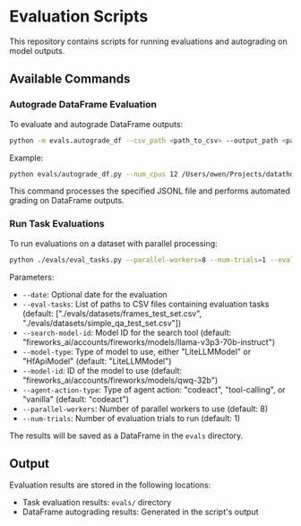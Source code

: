 # Evaluation Scripts

This repository contains scripts for running evaluations and autograding on model outputs.

## Available Commands

### Autograde DataFrame Evaluation
To evaluate and autograde DataFrame outputs:

```bash
python -m evals.autograde_df --csv_path <path_to_csv> --output_path <path_to_output_csv>
```

Example:

```bash
python evals/autograde_df.py --num_cpus 12 /Users/owen/Projects/datathon25/OpenDeepSearch_CTB/output/fireworks_ai__accounts__fireworks__models__llama-v3p3-70b-instruct/codeact/frames_test_set/fireworks_ai__accounts__fireworks__models__llama-v3p3-70b-instruct__codeact__frames_test_set__trial0.jsonl
```

This command processes the specified JSONL file and performs automated grading on DataFrame outputs.

### Run Task Evaluations
To run evaluations on a dataset with parallel processing:

```bash
python ./evals/eval_tasks.py --parallel-workers=8 --num-trials=1 --eval-tasks=./evals/datasets/frames_test_set.csv ./evals/datasets/simple_qa_test_set.csv
```

Parameters:
- `--date`: Optional date for the evaluation
- `--eval-tasks`: List of paths to CSV files containing evaluation tasks (default: ["./evals/datasets/frames_test_set.csv", "./evals/datasets/simple_qa_test_set.csv"])
- `--search-model-id`: Model ID for the search tool (default: "fireworks_ai/accounts/fireworks/models/llama-v3p3-70b-instruct")
- `--model-type`: Type of model to use, either "LiteLLMModel" or "HfApiModel" (default: "LiteLLMModel")
- `--model-id`: ID of the model to use (default: "fireworks_ai/accounts/fireworks/models/qwq-32b")
- `--agent-action-type`: Type of agent action: "codeact", "tool-calling", or "vanilla" (default: "codeact")
- `--parallel-workers`: Number of parallel workers to use (default: 8)
- `--num-trials`: Number of evaluation trials to run (default: 1)

The results will be saved as a DataFrame in the `evals` directory.

## Output
Evaluation results are stored in the following locations:
- Task evaluation results: `evals/` directory
- DataFrame autograding results: Generated in the script's output


